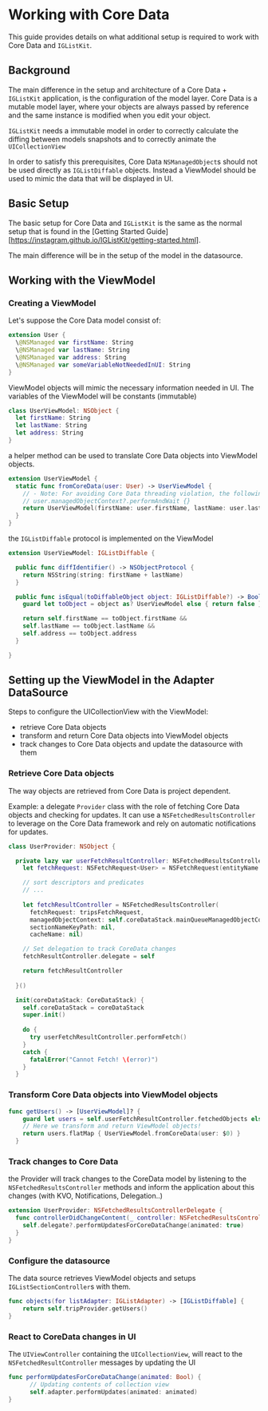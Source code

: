 # Working with Core Data

This guide provides details on what additional setup is required to work with Core Data and `IGListKit`.

## Background

The main difference in the setup and architecture of a Core Data + `IGListKit` application, is the configuration of the model layer.
Core Data is a mutable model layer, where your objects are always passed by reference and the same instance is modified when you edit your object.

`IGListKit` needs a immutable model in order to correctly calculate the diffing between models snapshots and to correctly animate the `UICollectionView`

In order to satisfy this prerequisites, Core Data `NSManagedObject`s should not be used directly as `IGListDiffable` objects. Instead a ViewModel should be used to mimic the data that will be displayed in UI.

## Basic Setup

The basic setup for Core Data and `IGListKit` is the same as the normal setup that is found in the [Getting Started Guide][https://instagram.github.io/IGListKit/getting-started.html].

The main difference will be in the setup of the model in the datasource.

## Working with the ViewModel

### Creating a ViewModel

Let's suppose the Core Data model consist of:

```swift
extension User {
  \@NSManaged var firstName: String
  \@NSManaged var lastName: String
  \@NSManaged var address: String
  \@NSManaged var someVariableNotNeededInUI: String
}
```

ViewModel objects will mimic the necessary information needed in UI. The variables of the ViewModel will be constants (immutable) 

```swift
class UserViewModel: NSObject {
  let firstName: String
  let lastName: String
  let address: String
}
```

a helper method can be used to translate Core Data objects into ViewModel objects.

```swift
extension UserViewModel {
  static func fromCoreData(user: User) -> UserViewModel {
    // - Note: For avoiding Core Data threading violation, the following code should be wrapped in a
    // user.managedObjectContext?.performAndWait {}
    return UserViewModel(firstName: user.firstName, lastName: user.lastName, address: user.lastName)
  }
}
```

the `IGListDiffable` protocol is implemented on the ViewModel

```swift
extension UserViewModel: IGListDiffable {

  public func diffIdentifier() -> NSObjectProtocol {
    return NSString(string: firstName + lastName)
  }

  public func isEqual(toDiffableObject object: IGListDiffable?) -> Bool {
    guard let toObject = object as? UserViewModel else { return false }

    return self.firstName == toObject.firstName &&
    self.lastName == toObject.lastName &&
    self.address == toObject.address
  }

}
```

## Setting up the ViewModel in the Adapter DataSource

Steps to configure the UICollectionView with the ViewModel:

- retrieve Core Data objects
- transform and return Core Data objects into ViewModel objects
- track changes to Core Data objects and update the datasource with them

### Retrieve Core Data objects

The way objects are retrieved from Core Data is project dependent. 

Example: a delegate `Provider` class with the role of fetching Core Data objects and checking for updates. It can use a `NSFetchedResultsController` to leverage on the Core Data framework and rely on automatic notifications for updates.

```swift
class UserProvider: NSObject {

  private lazy var userFetchResultController: NSFetchedResultsController<User> = {
    let fetchRequest: NSFetchRequest<User> = NSFetchRequest(entityName: "User")

    // sort descriptors and predicates 
    // ...
    
    let fetchResultController = NSFetchedResultsController(
      fetchRequest: tripsFetchRequest,
      managedObjectContext: self.coreDataStack.mainQueueManagedObjectContext,
      sectionNameKeyPath: nil,
      cacheName: nil)

    // Set delegation to track CoreData changes
    fetchResultController.delegate = self

    return fetchResultController
    
  }()

  init(coreDataStack: CoreDataStack) {
    self.coreDataStack = coreDataStack
    super.init()
    
    do {
      try userFetchResultController.performFetch()
    }
    catch {
      fatalError("Cannot Fetch! \(error)")
    }
  }

```

### Transform Core Data objects into ViewModel objects

```swift
func getUsers() -> [UserViewModel]? {
    guard let users = self.userFetchResultController.fetchedObjects else { return nil }
    // Here we transform and return ViewModel objects!
    return users.flatMap { UserViewModel.fromCoreData(user: $0) }
  }
```

### Track changes to Core Data

the Provider will track changes to the CoreData model by listening to the `NSFetchedResultsController` methods and inform the application about this changes (with KVO, Notifications, Delegation..)

```swift
extension UserProvider: NSFetchedResultsControllerDelegate {
  func controllerDidChangeContent(_ controller: NSFetchedResultsController<NSFetchRequestResult>) {
    self.delegate?.performUpdatesForCoreDataChange(animated: true)
  }
}
```

### Configure the datasource

The data source retrieves ViewModel objects and setups `IGListSectionController`s with them.

```swift
func objects(for listAdapter: IGListAdapter) -> [IGListDiffable] {
    return self.tripProvider.getUsers()
}
```

### React to CoreData changes in UI

The `UIViewController` containing the `UICollectionView`, will react to the `NSFetchedResultController` messages by updating the UI

```swift
func performUpdatesForCoreDataChange(animated: Bool) {
      // Updating contents of collection view
      self.adapter.performUpdates(animated: animated)
}
```
